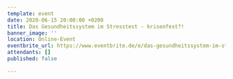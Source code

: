 ```yaml
---
template: event
date: 2020-06-15 20:00:00 +0200
title: Das Gesundheitssystem im Stresstest - krisenfest?!
banner_image: ''
location: Online-Event
eventbrite_url: https://www.eventbrite.de/e/das-gesundheitssystem-im-stresstest-krisenfest-tickets-107536386226
attendants: []
published: false

---
```

